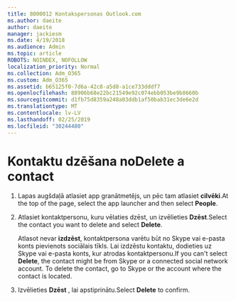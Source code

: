 ```yaml
---
title: 8000012 Kontakspersonas Outlook.com
ms.author: daeite
author: daeite
manager: jackiesm
ms.date: 4/19/2018
ms.audience: Admin
ms.topic: article
ROBOTS: NOINDEX, NOFOLLOW
localization_priority: Normal
ms.collection: Adm_O365
ms.custom: Adm_O365
ms.assetid: b65125f0-7d6a-42c8-a5d8-a1ce733dddf7
ms.openlocfilehash: 88906b68e22bc21549e92c074ebb053be9b8660b
ms.sourcegitcommit: d1fb75d8359a248a03ddb1af50bab31ec3de6e2d
ms.translationtype: MT
ms.contentlocale: lv-LV
ms.lasthandoff: 02/25/2019
ms.locfileid: "30244480"
---
```

# <a name="delete-a-contact"></a><span data-ttu-id="4bf61-102">Kontaktu dzēšana no</span><span class="sxs-lookup"><span data-stu-id="4bf61-102">Delete a contact</span></span>

1. <span data-ttu-id="4bf61-103">Lapas augšdaļā atlasiet app granātmetējs, un pēc tam atlasiet **cilvēki**.</span><span class="sxs-lookup"><span data-stu-id="4bf61-103">At the top of the page, select the app launcher  and then select **People**.</span></span> 
    
2. <span data-ttu-id="4bf61-104">Atlasiet kontaktpersonu, kuru vēlaties dzēst, un izvēlieties **Dzēst**.</span><span class="sxs-lookup"><span data-stu-id="4bf61-104">Select the contact you want to delete and select **Delete**.</span></span>
    
    <span data-ttu-id="4bf61-p101">Atlasot nevar **izdzēst**, kontaktpersona varētu būt no Skype vai e-pasta konts pievienots sociālais tīkls. Lai izdzēstu kontaktu, dodieties uz Skype vai e-pasta konts, kur atrodas kontaktpersonu.</span><span class="sxs-lookup"><span data-stu-id="4bf61-p101">If you can't select **Delete**, the contact might be from Skype or a connected social network account. To delete the contact, go to Skype or the account where the contact is located.</span></span>
    
3. <span data-ttu-id="4bf61-107">Izvēlieties **Dzēst** , lai apstiprinātu.</span><span class="sxs-lookup"><span data-stu-id="4bf61-107">Select **Delete** to confirm.</span></span> 
    

